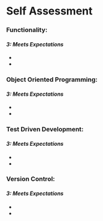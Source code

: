 # Self Assessment

### __Functionality:__
#### *3: Meets Expectations*
*
*

### __Object Oriented Programming:__
#### *3: Meets Expectations*
*
*

### __Test Driven Development:__
#### *3: Meets Expectations*
*
*

### __Version Control:__
#### *3: Meets Expectations*
*
* 
